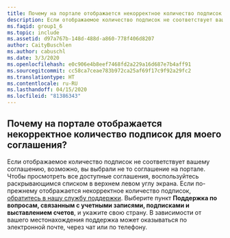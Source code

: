 ```yaml
---
title: Почему на портале отображается некорректное количество подписок Visual Studio для моего соглашения?
description: Если отображаемое количество подписок не соответствует вашему соглашению, возможно, вы выбрали не то соглашение...
ms.faqid: group1_6
ms.topic: include
ms.assetid: d97a767b-148d-488d-a860-778f406d8207
author: CaityBuschlen
ms.author: cabuschl
ms.date: 3/3/2020
ms.openlocfilehash: e0c906e4b8eef7468fd2a229a16d687e7b4aff91
ms.sourcegitcommit: cc58ca7ceae783b972ca25af69f17c9f92a29fc2
ms.translationtype: HT
ms.contentlocale: ru-RU
ms.lasthandoff: 04/15/2020
ms.locfileid: "81386343"
---
```

## <a name="why-is-the-portal-not-showing-the-correct-number-of-subscriptions-for-my-agreement"></a>Почему на портале отображается некорректное количество подписок для моего соглашения?

Если отображаемое количество подписок не соответствует вашему соглашению, возможно, вы выбрали не то соглашение на портале. Чтобы просмотреть все доступные соглашения, воспользуйтесь раскрывающимся списком в верхнем левом углу экрана. Если по-прежнему отображается некорректное количество подписок, [обратитесь в нашу службу поддержки](https://visualstudio.microsoft.com/subscriptions/support/#talktous). Выберите пункт **Поддержка по вопросам, связанным с учетными записями, подписками и выставлением счетов**, и укажите свою страну. В зависимости от вашего местонахождения поддержка может оказываться по электронной почте, через чат или по телефону.
